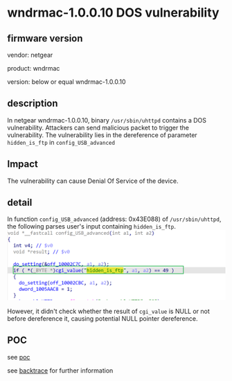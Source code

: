 # wndrmac-1.0.0.10 DOS vulnerability
## firmware version
vendor: netgear

product: wndrmac

version: below or equal wndrmac-1.0.0.10

## description
In netgear wndrmac-1.0.0.10, binary `/usr/sbin/uhttpd` contains a DOS vulnerability. Attackers can send malicious packet to trigger the vulnerability. The vulnerability lies in the dereference of parameter `hidden_is_ftp` in `config_USB_advanced`

## Impact
The vulnerability can cause Denial Of Service of the device.

## detail
In function `config_USB_advanced` (address: 0x43E088) of `/usr/sbin/uhttpd`, the following parses user's input containing `hidden_is_ftp`.
![alt text](image.png)

However, it didn't check whether the result of `cgi_value` is NULL or not before dereference it, causing potential NULL pointer dereference.

## POC
see [poc](./poc) 

see [backtrace](./backtrace) for further information


